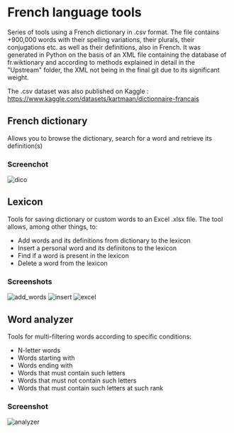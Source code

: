 # French language tools
Series of tools using a French dictionary in .csv format.
The file contains +900,000 words with their spelling variations, their plurals, their conjugations etc. as well as their definitions, also in French. It was generated in Python on the basis of an XML file containing the database of fr.wiktionary and according to methods explained in detail in the "Upstream" folder, the XML not being in the final git due to its significant weight.

The .csv dataset was also published on Kaggle : https://www.kaggle.com/datasets/kartmaan/dictionnaire-francais

## French dictionary
Allows you to browse the dictionary, search for a word and retrieve its definition(s)
### Screenchot
![dico](https://user-images.githubusercontent.com/11463619/236537169-4b588a8d-af63-4d3e-bf5b-621cd719fff5.png)

## Lexicon
Tools for saving dictionary or custom words to an Excel .xlsx file. The tool allows, among other things, to:
- Add words and its definitions from dictionary to the lexicon
- Insert a personal word and its definitons to the lexicon
- Find if a word is present in the lexicon
- Delete a word 
from the lexicon
### Screenshots
![add_words](https://user-images.githubusercontent.com/11463619/236539364-6a6bf287-e2bb-41fc-ae2d-8ac15cb88c50.png)
![insert](https://user-images.githubusercontent.com/11463619/236539392-919f4ff5-eede-4ef9-a953-1287cdf37b91.png)
![excel](https://user-images.githubusercontent.com/11463619/236539421-4ade8b4a-1cb7-447c-9528-31342221b3d9.png)

## Word analyzer
Tools for multi-filtering words according to specific conditions:
- N-letter words
- Words starting with
- Words ending with
- Words that must contain such letters
- Words that must not contain such letters
- Words that must contain such letters at such rank
### Screenshot
![analyzer](https://user-images.githubusercontent.com/11463619/236536796-cad9ff32-8c1e-49c2-83df-949f4eec4dab.png)
